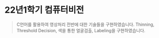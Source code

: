 # 22년1학기 컴퓨터비전

>C언어를 활용하여 영상처리 전반에 대한 기술들을 구현하였습니다.
>Thinning, Threshold Decision, 색을 통한 얼굴검출, Labeling을 구현하였습니다.  
